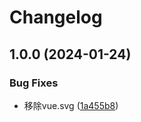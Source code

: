 # Changelog

## 1.0.0 (2024-01-24)


### Bug Fixes

* 移除vue.svg ([1a455b8](https://github.com/luoyi58624/demo/commit/1a455b865c158c444216daaf4b2363b3a0ff0acb))
